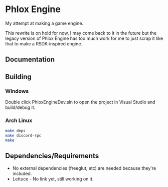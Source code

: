 # Phlox Engine

My attempt at making a game engine.

This rewrite is on hold for now, I may come back to it in the future but the legacy version of Phlox Engine has too much work for me to just scrap it like that to make a RSDK-inspired engine.

## Documentation

## Building

### Windows

Double click PhloxEngineDev.sln to open the project in Visual Studio and build/debug it.

### Arch Linux

```bash
make deps
make discord-rpc
make
```

## Dependencies/Requirements

- No external dependencies (freeglut, etc) are needed because they're included.
- Lettuce - No link yet, still working on it.
